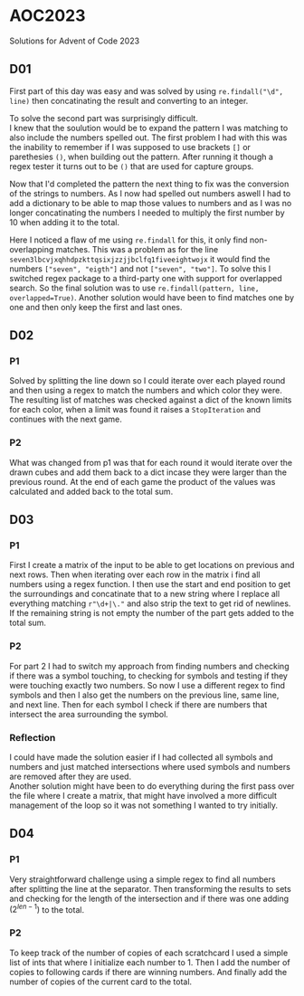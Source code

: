 # AOC2023

Solutions for Advent of Code 2023


## D01

First part of this day was easy and was solved by using `re.findall("\d", line)` then concatinating the result and converting to an integer.

To solve the second part was surprisingly difficult.  
I knew that the soulution would be to expand the pattern I was matching to also include the numbers spelled out. The first problem I had with this was the inability to remember if I was supposed to use brackets `[]` or parethesies `()`, when building out the pattern. After running it though a regex tester it turns out to be `()` that are used for capture groups.

Now that I'd completed the pattern the next thing to fix was the conversion of the strings to numbers. As I now had spelled out numbers aswell I had to add a dictionary to be able to map those values to numbers and as I was no longer concatinating the numbers I needed to multiply the first number by 10 when adding it to the total.

Here I noticed a flaw of me using `re.findall` for this, it only find non-overlapping matches. This was a problem as for the line `seven3lbcvjxqhhdpzkttqsixjzzjjbclfq1fiveeightwojx` it would find the numbers `["seven", "eigth"]` and not `["seven", "two"]`. To solve this I switched regex package to a third-party one with support for overlapped search. So the final solution was to use `re.findall(pattern, line, overlapped=True)`. Another solution would have been to find matches one by one and then only keep the first and last ones.

## D02

### P1

Solved by splitting the line down so I could iterate over each played round and then using a regex to match the numbers and which color they were. The resulting list of matches was checked against a dict of the known limits for each color, when a limit was found it raises a `StopIteration` and continues with the next game.

### P2

What was changed from p1 was that for each round it would iterate over the drawn cubes and add them back to a dict incase they were larger than the previous round. At the end of each game the product of the values was calculated and added back to the total sum.

## D03

### P1

First I create a matrix of the input to be able to get locations on previous and next rows. Then when iterating over each row in the matrix i find all numbers using a regex function. I then use the start and end position to get the surroundings and concatinate that to a new string where I replace all everything matching `r"\d+|\."` and also strip the text to get rid of newlines. If the remaining string is not empty the number of the part gets added to the total sum.

### P2

For part 2 I had to switch my approach from finding numbers and checking if there was a symbol touching, to checking for symbols and testing if they were touching exactly two numbers. So now I use a different regex to find symbols and then I also get the numbers on the previous line, same line, and next line. Then for each symbol I check if there are numbers that intersect the area surrounding the symbol.

### Reflection

I could have made the solution easier if I had collected all symbols and numbers and just matched intersections where used symbols and numbers are removed after they are used.  
Another solution might have been to do everything during the first pass over the file where I create a matrix, that might have involved a more difficult management of the loop so it was not something I wanted to try initially.

## D04

### P1

Very straightforward challenge using a simple regex to find all numbers after splitting the line at the separator. Then transforming the results to sets and checking for the length of the intersection and if there was one adding $(2^{len-1})$ to the total.

### P2

To keep track of the number of copies of each scratchcard I used a simple list of ints that where I initialize each number to 1. Then I add the number of copies to following cards if there are winning numbers. And finally add the number of copies of the current card to the total.
